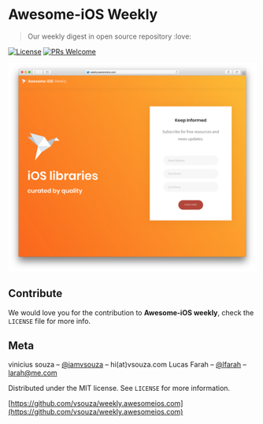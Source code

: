 # Awesome-iOS Weekly

> Our weekly digest in open source repository :love:  

[![License][license-image]][license-url]
[![PRs Welcome](https://img.shields.io/badge/PRs-welcome-brightgreen.svg?style=flat-square)](http://makeapullrequest.com)

![](screenshot.png)

## Contribute

We would love you for the contribution to **Awesome-iOS weekly**, check the ``LICENSE`` file for more info.

## Meta

vinicius souza – [@iamvsouza](https://twitter.com/iamvsouza) – hi(at)vsouza.com
Lucas Farah – [@lfarah](https://twitter.com/lfarah) – larah@me.com

Distributed under the MIT license. See ``LICENSE`` for more information.

[https://github.com/vsouza/weekly.awesomeios.com](https://github.com/vsouza/weekly.awesomeios.com)

[license-image]: https://img.shields.io/badge/License-MIT-blue.svg
[license-url]: LICENSE
